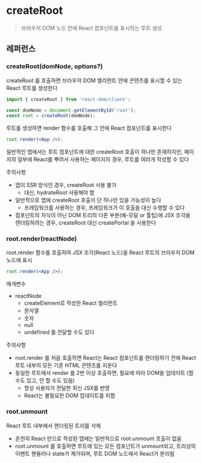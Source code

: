 # createRoot

> 브라우저 DOM 노드 안에 React 컴포넌트를 표시하는 루트 생성

## 레퍼런스
### createRoot(domNode, options?)
createRoot 를 호출하면 브라우저 DOM 엘리먼트 안에 콘텐츠를 표시할 수 있는 React 루트를 생성한다
```jsx
import { createRoot } from 'react-dom/client';

const domNode = document.getElementById('root');
const root = createRoot(domNode);
```

루트를 생성하면 render 함수를 호출해 그 안에 React 컴포넌트를 표시한다
```jsx
root.render(<App />);
```

일반적인 앱에서는 루트 컴포넌트에 대한 createRoot 호출이 하나만 존재하지만, 페이지의 일부에 React를 뿌려서 사용하는 페이지의 경우, 루트를 여러개 작성할 수 있다

주의사항
- 앱이 SSR 방식인 경우, createRoot 사용 불가
  - 대신, hydrateRoot 사용해야 함
- 일반적으로 앱에 createRoot 호출이 단 하나만 있을 가능성이 높다
  - 프레임워크를 사용하는 경우, 프레임워크가 이 호출을 대신 수행할 수 있다
- 컴포넌트의 자식이 아닌 DOM 트리의 다른 부분(예-모달 or 툴팁)에 JSX 조각을 렌더링하려는 경우, createRoot 대신 createPortal 을 사용한다

### root.render(reactNode)
root.render 함수를 호출하여 JSX 조각(React 노드)을 React 루트의 브라우저 DOM 노드에 표시
```jsx
root.render(<App />);
```

매개변수
- reactNode
  - createElement로 작성한 React 엘리먼트
  - 문자열
  - 숫자
  - null
  - undefined 를 전달할 수도 있다

주의사항
- root.render 를 처음 호출하면 React는 React 컴포넌트를 렌더링하기 전에 React 루트 내부의 모든 기존 HTML 콘텐츠를 지운다
- 동일한 루트에서 render 를 2번 이상 호출하면, 필요에 따라 DOM을 업데이트 (할 수도 있고, 안 할 수도 있음)
  - 항상 사용자가 전달한 최신 JSX를 반영
  - React는 불필요한 DOM 업데이트를 피함

### root.unmount
React 루트 내부에서 렌더링된 트리를 삭제
- 온전히 React 만으로 작성된 앱에는 일반적으로 root.unmount 호출이 없음
- root.unmount 를 호출하면 루트에 있는 모든 컴포넌트가 unmount되고, 트리상의 이벤트 핸들러나 state가 제거되며, 루트 DOM 노드에서 React가 분리됨
